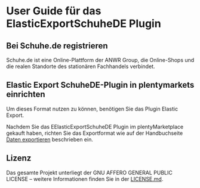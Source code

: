 
# User Guide für das ElasticExportSchuheDE Plugin

<div class="container-toc"></div>

## Bei Schuhe.de registrieren

Schuhe.de ist eine Online-Plattform der ANWR Group, die Online-Shops und die realen Standorte des stationären Fachhandels verbindet.

## Elastic Export SchuheDE-Plugin in plentymarkets einrichten

Um dieses Format nutzen zu können, benötigen Sie das Plugin Elastic Export.

Nachdem Sie das EElasticExportSchuheDE Plugin im plentyMarketplace gekauft haben, richten Sie das Exportformat wie auf der Handbuchseite [Daten exportieren](https://www.plentymarkets.eu/handbuch/datenaustausch/daten-exportieren/#4) beschrieben ein.

## Lizenz

Das gesamte Projekt unterliegt der GNU AFFERO GENERAL PUBLIC LICENSE – weitere Informationen finden Sie in der [LICENSE.md](https://github.com/plentymarkets/plugin-elastic-export-schuhe-de/blob/master/LICENSE.md).
